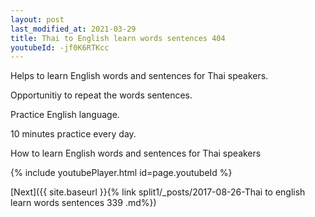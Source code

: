 ```yaml
---
layout: post
last_modified_at: 2021-03-29
title: Thai to English learn words sentences 404 
youtubeId: -jf0K6RTKcc
---
```

 
 
Helps to learn English words and sentences for Thai speakers.

Opportunitiy to repeat the words sentences. 

Practice English language. 
 
10 minutes practice every day. 
 
How to learn English words and sentences for Thai speakers 
 
{% include youtubePlayer.html id=page.youtubeId %}
 
 
[Next]({{ site.baseurl }}{% link  split1/_posts/2017-08-26-Thai to english learn words sentences 339 .md%})
 
